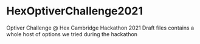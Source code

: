 # HexOptiverChallenge2021
Optiver Challenge @ Hex Cambridge Hackathon 2021
Draft files contains a whole host of options we tried during the hackathon 
